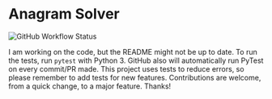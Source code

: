 # Anagram Solver
<img alt="GitHub Workflow Status" src="https://img.shields.io/github/workflow/status/coconutmacaroon/Anagram-Solver/PyTest">

I am working on the code, but the README might not be up to date. To run the tests, run `pytest` with Python 3. GitHub also will automatically run PyTest on every commit/PR made. This project uses tests to reduce errors, so please remember to add tests for new features. Contributions are welcome, from a quick change, to a major feature. Thanks!
